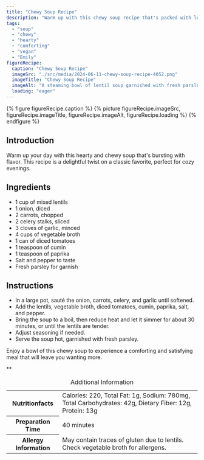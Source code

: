 ```yaml
---
title: "Chewy Soup Recipe"
description: "Warm up with this chewy soup recipe that's packed with lentils, veggies, and flavorful spices. A hearty and comforting dish perfect for chilly days."
tags:
  - "soup"
  - "chewy"
  - "hearty"
  - "comforting"
  - "vegan"
  - "Emily"
figureRecipe: 
  caption: "Chewy Soup Recipe"
  imageSrc: "./src/media/2024-06-11-chewy-soup-recipe-4052.png"
  imageTitle: "Chewy Soup Recipe"
  imageAlt: "A steaming bowl of lentil soup garnished with fresh parsley on a cozy, minimalist table setting."
  loading: "eager"
---
```


{% figure figureRecipe.caption %}
{% picture figureRecipe.imageSrc, figureRecipe.imageTitle, figureRecipe.imageAlt, figureRecipe.loading %}
{% endfigure %}

## Introduction

Warm up your day with this hearty and chewy soup that's bursting with flavor. This recipe is a delightful twist on a classic favorite, perfect for cozy evenings.

## Ingredients

- 1 cup of mixed lentils
- 1 onion, diced
- 2 carrots, chopped
- 2 celery stalks, sliced
- 3 cloves of garlic, minced
- 4 cups of vegetable broth
- 1 can of diced tomatoes
- 1 teaspoon of cumin
- 1 teaspoon of paprika
- Salt and pepper to taste
- Fresh parsley for garnish

## Instructions

- In a large pot, sauté the onion, carrots, celery, and garlic until softened.
- Add the lentils, vegetable broth, diced tomatoes, cumin, paprika, salt, and pepper.
- Bring the soup to a boil, then reduce heat and let it simmer for about 30 minutes, or until the lentils are tender.
- Adjust seasoning if needed.
- Serve the soup hot, garnished with fresh parsley.

Enjoy a bowl of this chewy soup to experience a comforting and satisfying meal that will leave you wanting more.

**

<table><caption class='sr-only'>Additional Information</caption><tr><th>Nutritionfacts</th><td>Calories: 220, Total Fat: 1g, Sodium: 780mg, Total Carbohydrates: 42g, Dietary Fiber: 12g, Protein: 13g&nbsp;</td></tr><tr><th>Preparation Time</th><td>40 minutes&nbsp;</td></tr><tr><th>Allergy Information</th><td>May contain traces of gluten due to lentils. Check vegetable broth for allergens.&nbsp;</td></tr></table>

